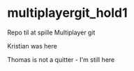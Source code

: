 # multiplayergit_hold1
Repo til at spille Multiplayer git

Kristian was here

Thomas is not a quitter - I'm still here
